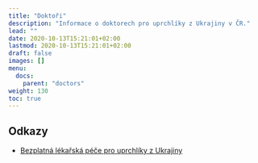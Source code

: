 ```yaml
---
title: "Doktoři"
description: "Informace o doktorech pro uprchlíky z Ukrajiny v ČR."
lead: ""
date: 2020-10-13T15:21:01+02:00
lastmod: 2020-10-13T15:21:01+02:00
draft: false
images: []
menu:
  docs:
    parent: "doctors"
weight: 130
toc: true
---
```

## Odkazy

* [Bezplatná lékařská péče pro uprchlíky z Ukrajiny](https://lekariproukrajinu.cz/)
